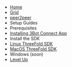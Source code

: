 * [Home](/)
* [Grid](/grid/README.md)
* [peer2peer](/grid/peer2peer_storage_compute/README.md)
* Setup Guides
 * Prerequisites
  * [Installing 3Bot Connect App](3bot-connect-app.md)
  * Install the SDK
   * [Linux ThreeFold SDK](/grid/peer2peer_storage_compute/prerequisites/Threefold-sdk-linux.md)
   * [MacOS ThreeFold SDK](/grid/peer2peer_storage_compute/prerequisites/Threefold-sdk-macos.md)
   * Windows (soon) 
* [Level Up](/grid/peer2peer_storage_compute/README.md)